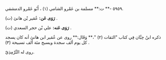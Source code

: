 ٥٩٥٩ -** ت:** مسلمة بن عَمْرو الشامي (١) ، أَبُو عَمْرو الدمشقي.

**رَوَى عَن:** عُمَير بْن هانئ (ت) .

**رَوَى عَنه:** علي بْن حجر السعدي (ت) .

ذكره ابنُ حِبَّان فِي كتاب "الثقات (٢) "،** وَقَال:** روى عن عُمَير ابن هانئ أنه كان يسجد كل يوم ألف سجدة ويسبح مئة ألف تسبيحة (٣) .

روى له التِّرْمِذِيّ.